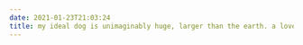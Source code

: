 ```yaml
---
date: 2021-01-23T21:03:24
title: my ideal dog is unimaginably huge, larger than the earth. a lovecraftian titan who wants a scritch that can never be got 
---
```

